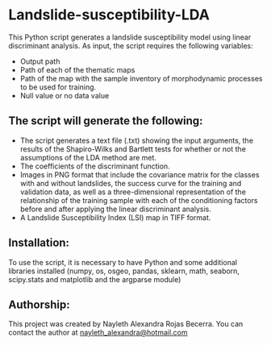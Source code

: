 # Landslide-susceptibility-LDA

This Python script generates a landslide susceptibility model using linear discriminant analysis. As input, the script requires the following variables:

- Output path
- Path of each of the thematic maps
- Path of the map with the sample inventory of morphodynamic processes to be used for training.
- Null value or no data value

## The script will generate the following:

- The script generates a text file (.txt) showing the input arguments, the results of the Shapiro-Wilks and Bartlett tests for whether or not the assumptions of the LDA method are met.
- The coefficients of the discriminant function. 
- Images in PNG format that include the covariance matrix for the classes with and without landslides, the success curve for the training and validation data, as well as a three-dimensional representation of the relationship of the training sample with each of the conditioning factors before and after applying the linear discriminant analysis.
- A Landslide Susceptibility Index (LSI) map in TIFF format.

## Installation:
To use the script, it is necessary to have Python and some additional libraries installed (numpy, os, osgeo, pandas, sklearn, math, seaborn, scipy.stats and matplotlib and the argparse module)

## Authorship:
This project was created by Nayleth Alexandra Rojas Becerra. You can contact the author at nayleth_alexandra@hotmail.com
